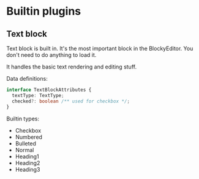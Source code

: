# Builtin plugins

## Text block

Text block is built in. It's the most important block in the BlockyEditor. You don't need to do anything to load it.

It handles the basic text rendering and editing stuff.

Data definitions:

```typescript
interface TextBlockAttributes {
  textType: TextType;
  checked?: boolean /** used for checkbox */;
}
```

Builtin types:

- Checkbox
- Numbered
- Bulleted
- Normal
- Heading1
- Heading2
- Heading3
